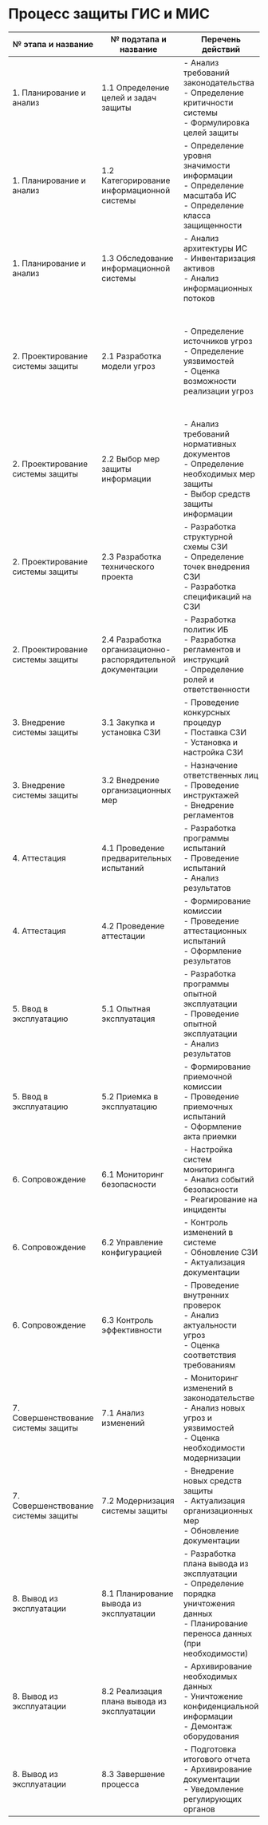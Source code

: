 # Процесс защиты ГИС и МИС

| № этапа и название | № подэтапа и название | Перечень действий | Роли/должности | Результат | Нормативный документ | Артефакты |
|---------------------|------------------------|-------------------|-----------------|-----------|------------------------|------------|
| 1. Планирование и анализ | 1.1 Определение целей и задач защиты | - Анализ требований законодательства<br>- Определение критичности системы<br>- Формулировка целей защиты | - Руководитель организации<br>- Ответственный за информационную безопасность | Сформулированные цели и задачи защиты ГИС/МИС | ФЗ от 27.07.2006 N 149-ФЗ, ст. 16<br>Приказ ФСТЭК России от 11.02.2013 N 17, п. 13 | Документ "Цели и задачи защиты информации" |
| 1. Планирование и анализ | 1.2 Категорирование информационной системы | - Определение уровня значимости информации<br>- Определение масштаба ИС<br>- Определение класса защищенности | - Комиссия по категорированию<br>- Ответственный за информационную безопасность | Установленный класс защищенности ГИС/МИС | Приказ ФСТЭК России от 11.02.2013 N 17, п. 14-15<br>Приказ ФСТЭК России от 25.12.2017 N 239 | Акт классификации информационной системы |
| 1. Планирование и анализ | 1.3 Обследование информационной системы | - Анализ архитектуры ИС<br>- Инвентаризация активов<br>- Анализ информационных потоков | - Специалисты по ИБ<br>- Администраторы ИС | Собранные данные о текущем состоянии ИС | Приказ ФСТЭК России от 11.02.2013 N 17, п. 16 | Отчет об обследовании ИС |
| 2. Проектирование системы защиты | 2.1 Разработка модели угроз | - Определение источников угроз<br>- Определение уязвимостей<br>- Оценка возможности реализации угроз | - Специалисты по ИБ<br>- Внешние эксперты (при необходимости) | Утвержденная модель угроз | Приказ ФСТЭК России от 11.02.2013 N 17, п. 14.2<br>Методика определения угроз безопасности информации в ИС (ФСТЭК России, 2015) | Модель угроз безопасности информации |
| 2. Проектирование системы защиты | 2.2 Выбор мер защиты информации | - Анализ требований нормативных документов<br>- Определение необходимых мер защиты<br>- Выбор средств защиты информации | - Специалисты по ИБ<br>- Ответственный за информационную безопасность | Перечень мер и средств защиты информации | Приказ ФСТЭК России от 11.02.2013 N 17, п. 17-19 | Документ "Состав и содержание мер по защите информации" |
| 2. Проектирование системы защиты | 2.3 Разработка технического проекта | - Разработка структурной схемы СЗИ<br>- Определение точек внедрения СЗИ<br>- Разработка спецификаций на СЗИ | - Специалисты по ИБ<br>- Системные архитекторы | Технический проект СЗИ | Приказ ФСТЭК России от 11.02.2013 N 17, п. 20<br>ГОСТ 34.201-89 | Технический проект СЗИ |
| 2. Проектирование системы защиты | 2.4 Разработка организационно-распорядительной документации | - Разработка политик ИБ<br>- Разработка регламентов и инструкций<br>- Определение ролей и ответственности | - Специалисты по ИБ<br>- Юристы | Комплект ОРД по защите информации | Приказ ФСТЭК России от 11.02.2013 N 17, п. 21 | Политики ИБ, регламенты, инструкции |
| 3. Внедрение системы защиты | 3.1 Закупка и установка СЗИ | - Проведение конкурсных процедур<br>- Поставка СЗИ<br>- Установка и настройка СЗИ | - Специалисты по закупкам<br>- Специалисты по ИБ<br>- Системные администраторы | Установленные и настроенные СЗИ | Постановление Правительства РФ от 16.11.2015 N 1236 | Акты установки и настройки СЗИ |
| 3. Внедрение системы защиты | 3.2 Внедрение организационных мер | - Назначение ответственных лиц<br>- Проведение инструктажей<br>- Внедрение регламентов | - Руководство организации<br>- Специалисты по ИБ<br>- Сотрудники организации | Выполнение организационных мер защиты | Приказ ФСТЭК России от 11.02.2013 N 17, п. 17 | Приказы о назначении, журналы инструктажей |
| 4. Аттестация | 4.1 Проведение предварительных испытаний | - Разработка программы испытаний<br>- Проведение испытаний<br>- Анализ результатов | - Специалисты по ИБ<br>- Внешние аудиторы (при необходимости) | Отчет о предварительных испытаниях | Приказ ФСТЭК России от 11.02.2013 N 17, п. 26-27 | Программа и методика испытаний, протоколы испытаний |
| 4. Аттестация | 4.2 Проведение аттестации | - Формирование комиссии<br>- Проведение аттестационных испытаний<br>- Оформление результатов | - Аттестационная комиссия<br>- Специалисты по ИБ | Аттестат соответствия | Приказ ФСТЭК России от 11.02.2013 N 17, п. 26-27 | Аттестат соответствия, заключение по результатам аттестационных испытаний |
| 5. Ввод в эксплуатацию | 5.1 Опытная эксплуатация | - Разработка программы опытной эксплуатации<br>- Проведение опытной эксплуатации<br>- Анализ результатов | - Специалисты по ИБ<br>- Администраторы ИС<br>- Пользователи системы | Отчет об опытной эксплуатации | Приказ ФСТЭК России от 11.02.2013 N 17, п. 28 | Программа опытной эксплуатации, отчет о результатах |
| 5. Ввод в эксплуатацию | 5.2 Приемка в эксплуатацию | - Формирование приемочной комиссии<br>- Проведение приемочных испытаний<br>- Оформление акта приемки | - Приемочная комиссия<br>- Руководство организации | Система принята в эксплуатацию | Приказ ФСТЭК России от 11.02.2013 N 17, п. 29 | Акт приемки в эксплуатацию |
| 6. Сопровождение | 6.1 Мониторинг безопасности | - Настройка систем мониторинга<br>- Анализ событий безопасности<br>- Реагирование на инциденты | - Специалисты по ИБ<br>- Администраторы ИС | Выявление и устранение угроз безопасности | Приказ ФСТЭК России от 11.02.2013 N 17, п. 30 | Журналы мониторинга, отчеты об инцидентах |
| 6. Сопровождение | 6.2 Управление конфигурацией | - Контроль изменений в системе<br>- Обновление СЗИ<br>- Актуализация документации | - Специалисты по ИБ<br>- Администраторы ИС | Актуальное состояние системы защиты | Приказ ФСТЭК России от 11.02.2013 N 17, п. 31 | Журнал изменений, обновленная документация |
| 6. Сопровождение | 6.3 Контроль эффективности | - Проведение внутренних проверок<br>- Анализ актуальности угроз<br>- Оценка соответствия требованиям | - Специалисты по ИБ<br>- Внутренние аудиторы | Подтверждение эффективности защиты | Приказ ФСТЭК России от 11.02.2013 N 17, п. 32 | Отчеты о проверках, актуализированная модель угроз |
| 7. Совершенствование системы защиты | 7.1 Анализ изменений | - Мониторинг изменений в законодательстве<br>- Анализ новых угроз и уязвимостей<br>- Оценка необходимости модернизации | - Специалисты по ИБ<br>- Юристы | План модернизации системы защиты | Приказ ФСТЭК России от 11.02.2013 N 17, п. 33 | Отчет об анализе изменений, план модернизации |
| 7. Совершенствование системы защиты | 7.2 Модернизация системы защиты | - Внедрение новых средств защиты<br>- Актуализация организационных мер<br>- Обновление документации | - Специалисты по ИБ<br>- Администраторы ИС | Усовершенствованная система защиты | Приказ ФСТЭК России от 11.02.2013 N 17, п. 34 | Акты внедрения, обновленная документация |
| 8. Вывод из эксплуатации | 8.1 Планирование вывода из эксплуатации | - Разработка плана вывода из эксплуатации<br>- Определение порядка уничтожения данных<br>- Планирование переноса данных (при необходимости) | - Руководство организации<br>- Специалисты по ИБ | Утвержденный план вывода из эксплуатации | Приказ ФСТЭК России от 11.02.2013 N 17, п. 35 | План вывода из эксплуатации |
| 8. Вывод из эксплуатации | 8.2 Реализация плана вывода из эксплуатации | - Архивирование необходимых данных<br>- Уничтожение конфиденциальной информации<br>- Демонтаж оборудования | - Специалисты по ИБ<br>- Администраторы ИС | Система выведена из эксплуатации | Приказ ФСТЭК России от 11.02.2013 N 17, п. 35 | Акты об уничтожении данных, акт о выводе из эксплуатации |
| 8. Вывод из эксплуатации | 8.3 Завершение процесса | - Подготовка итогового отчета<br>- Архивирование документации<br>- Уведомление регулирующих органов | - Руководство организации<br>- Специалисты по ИБ | Процесс защиты ГИС/МИС завершен | Приказ ФСТЭК России от 11.02.2013 N 17, п. 35 | Итоговый отчет, уведомление о выводе из эксплуатации |

